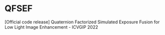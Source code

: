 # QFSEF
[Official code release] Quaternion Factorized Simulated Exposure Fusion for Low Light Image Enhancement - ICVGIP 2022

